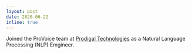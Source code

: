 ```yaml
---
layout: post
date: 2020-06-22
inline: true
---
```

Joined the ProVoice team at [Prodigal Technologies](https://academic.oup.com/database/article/doi/10.1093/database/baaa077/6006228) as a Natural Language Processing (NLP) Emgineer.